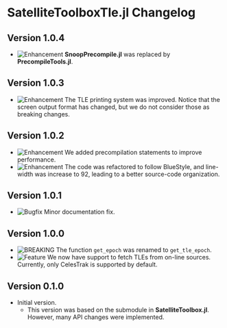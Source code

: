 SatelliteToolboxTle.jl Changelog
================================

Version 1.0.4
-------------

- ![Enhancement][badge-enhancement] **SnoopPrecompile.jl** was replaced by
  **PrecompileTools.jl**.

Version 1.0.3
-------------

- ![Enhancement][badge-enhancement] The TLE printing system was improved. Notice that the
  screen output format has changed, but we do not consider those as breaking changes.

Version 1.0.2
-------------

- ![Enhancement][badge-enhancement] We added precompilation statements to improve
  performance.
- ![Enhancement][badge-enhancement] The code was refactored to follow BlueStyle, and
  line-width was increase to 92, leading to a better source-code organization.

Version 1.0.1
-------------

- ![Bugfix][badge-bugfix] Minor documentation fix.

Version 1.0.0
-------------

- ![BREAKING][badge-breaking] The function `get_epoch` was renamed to
  `get_tle_epoch`.
- ![Feature][badge-feature] We now have support to fetch TLEs from on-line
  sources. Currently, only CelesTrak is supported by default.

Version 0.1.0
-------------

- Initial version.
  - This version was based on the submodule in **SatelliteToolbox.jl**. However,
    many API changes were implemented.

[badge-breaking]: https://img.shields.io/badge/BREAKING-red.svg
[badge-deprecation]: https://img.shields.io/badge/Deprecation-orange.svg
[badge-feature]: https://img.shields.io/badge/Feature-green.svg
[badge-enhancement]: https://img.shields.io/badge/Enhancement-blue.svg
[badge-bugfix]: https://img.shields.io/badge/Bugfix-purple.svg
[badge-info]: https://img.shields.io/badge/Info-gray.svg
